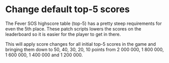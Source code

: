 # Change default top-5 scores
The Fever SOS highscore table (top-5) has a pretty steep requirements for even the 5th place. These patch scripts lowers the scores on the leaderboard so it is easier for the player to get in there.

This will apply score changes for all initial top-5 scores in the game and bringing them down to 50, 40, 30, 20, 10 points from 2 000 000, 1 800 000, 1 600 000, 1 400 000 and 1 200 000.
